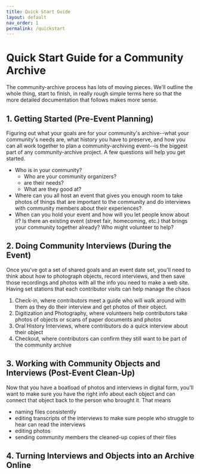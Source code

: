 ```yaml
---
title: Quick Start Guide
layout: default
nav_order: 1
permalink: /quickstart
---
```


# Quick Start Guide for a Community Archive

The community-archive process has lots of moving pieces. We'll outline the whole thing, start to finish, in really rough simple terms here so that the more detailed documentation that follows makes more sense.

## 1. Getting Started  (Pre-Event Planning)

Figuring out what your goals are for your community's archive--what your community's needs are, what history you have to preserve, and how you can all work together to plan a community-archiving event--is the biggest part of any community-archive project. A few questions will help you get started.

- Who is in your community?
	- Who are your community organizers?
	-  are their needs?
	- What are they good at?
- Where can you all host an event that gives you enough room to take photos of things that are important to the community and do interviews with community members about their experiences?
- When can you hold your event and how will you let people know about it? Is there an existing event (street fair, homecoming, etc.) that brings your community together already? Who might volunteer to help?

## 2. Doing Community Interviews (During the Event)

Once you've got a set of shared goals and an event date set, you'll need to think about how to photograph objects, record interviews, and then save those recordings and photos with all the info you need to make a web site. Having set stations that each contributor visits can help manage the chaos
1. Check-in, where contributors meet a guide who will walk around with them as they do their interview and get photos of their object.
1. Digitization and Photography, where volunteers help contributors take photos of objects or scans of paper documents and photos
1. Oral History Interviews, where contributors do a quick interview about their object
1. Checkout, where contributors can confirm they still want to be part of the community archive

## 3. Working with Community Objects and Interviews (Post-Event Clean-Up)

Now that you have a boatload of photos and interviews in digital form, you'll want to make sure you have the right info about each object and can connect that object back to the person who brought it. That means

- naming files consistently
- editing transcripts of the interviews to make sure people who struggle to hear can read the interviews
- editing photos
- sending community members the cleaned-up copies of their files

## 4. Turning Interviews and Objects into an Archive Online


